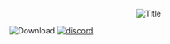 <p align="center">
	<img src="https://see.fontimg.com/api/renderfont4/owopB/eyJyIjoiZnMiLCJoIjoxMDEsInciOjEwMDAsImZzIjoxMDEsImZnYyI6IiMzM0IzMjUiLCJiZ2MiOiIjRkZGRkZGIiwidCI6MX0/UHlCb3Q/omegle-regular.png" alt="Title">
</p>


![Download](https://img.shields.io/github/downloads/RouxHero/PyBot/0.1/total)
[![discord](https://img.shields.io/discord/449602562165833758.svg)](https://discord.gg/WEXSY9h)
